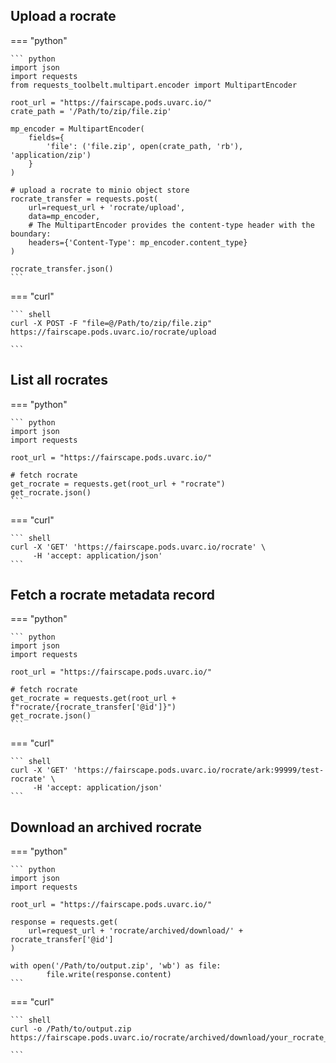 
## Upload a rocrate

=== "python"

    ``` python
    import json
    import requests
    from requests_toolbelt.multipart.encoder import MultipartEncoder
     
    root_url = "https://fairscape.pods.uvarc.io/"
    crate_path = '/Path/to/zip/file.zip'

    mp_encoder = MultipartEncoder(
        fields={        
            'file': ('file.zip', open(crate_path, 'rb'), 'application/zip')
        }
    )

    # upload a rocrate to minio object store
    rocrate_transfer = requests.post(
        url=request_url + 'rocrate/upload',
        data=mp_encoder,                              
        # The MultipartEncoder provides the content-type header with the boundary:
        headers={'Content-Type': mp_encoder.content_type}
    )
        
    rocrate_transfer.json()
    ```

=== "curl"

    ``` shell
    curl -X POST -F "file=@/Path/to/zip/file.zip" https://fairscape.pods.uvarc.io/rocrate/upload

    ```

## List all rocrates

=== "python"

    ``` python
    import json
    import requests
     
    root_url = "https://fairscape.pods.uvarc.io/"
    
    # fetch rocrate
    get_rocrate = requests.get(root_url + "rocrate")
    get_rocrate.json()
    ```

=== "curl"

    ``` shell
    curl -X 'GET' 'https://fairscape.pods.uvarc.io/rocrate' \
         -H 'accept: application/json'
    ```

## Fetch a rocrate metadata record

=== "python"

    ``` python
    import json
    import requests
     
    root_url = "https://fairscape.pods.uvarc.io/"
    
    # fetch rocrate
    get_rocrate = requests.get(root_url + f"rocrate/{rocrate_transfer['@id']}")
    get_rocrate.json()
    ```

=== "curl"

    ``` shell
    curl -X 'GET' 'https://fairscape.pods.uvarc.io/rocrate/ark:99999/test-rocrate' \
         -H 'accept: application/json'
    ```

## Download an archived rocrate

=== "python"

    ``` python
    import json
    import requests
     
    root_url = "https://fairscape.pods.uvarc.io/"
    
    response = requests.get(
        url=request_url + 'rocrate/archived/download/' + rocrate_transfer['@id']
    )

    with open('/Path/to/output.zip', 'wb') as file:
            file.write(response.content)
    ```

=== "curl"

    ``` shell
    curl -o /Path/to/output.zip https://fairscape.pods.uvarc.io/rocrate/archived/download/your_rocrate_id_here

    ```
